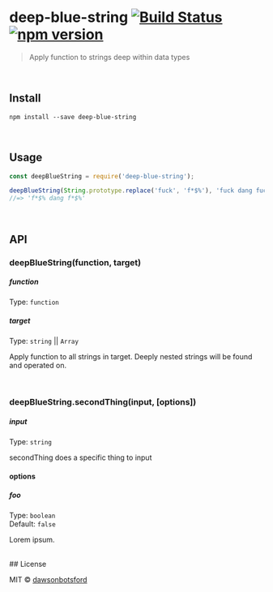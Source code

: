 # deep-blue-string [![Build Status](https://travis-ci.org/dawsonbotsford/deep-blue-string.svg?branch=master)](https://travis-ci.org/dawsonbotsford/deep-blue-string) [![npm version](https://badge.fury.io/js/deep-blue-string.svg)](https://badge.fury.io/js/deep-blue-string)

> Apply function to strings deep within data types


<br>

## Install

```
npm install --save deep-blue-string
```


<br>

## Usage

```js
const deepBlueString = require('deep-blue-string');

deepBlueString(String.prototype.replace('fuck', 'f*$%'), 'fuck dang fuck');
//=> 'f*$% dang f*$%'
```


<br>

## API

### deepBlueString(function, target)

##### function

Type: `function`

##### target

Type: `string` || `Array`

Apply function to all strings in target. Deeply nested strings will be found and operated on.

<br>

### deepBlueString.secondThing(input, [options])

##### input

Type: `string`

secondThing does a specific thing to input

#### options

##### foo

Type: `boolean`<br>
Default: `false`

Lorem ipsum.


<br>
## License

MIT © [dawsonbotsford](http://dawsonbotsford.com)
